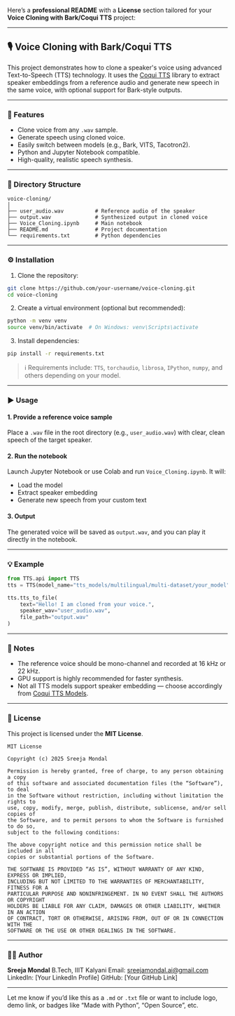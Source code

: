 Here’s a **professional README** with a **License** section tailored for your **Voice Cloning with Bark/Coqui TTS** project:

---

## 🎙️ Voice Cloning with Bark/Coqui TTS

This project demonstrates how to clone a speaker's voice using advanced Text-to-Speech (TTS) technology. It uses the [Coqui TTS](https://github.com/coqui-ai/TTS) library to extract speaker embeddings from a reference audio and generate new speech in the same voice, with optional support for Bark-style outputs.

---

### 🔧 Features

* Clone voice from any `.wav` sample.
* Generate speech using cloned voice.
* Easily switch between models (e.g., Bark, VITS, Tacotron2).
* Python and Jupyter Notebook compatible.
* High-quality, realistic speech synthesis.

---

### 📁 Directory Structure

```
voice-cloning/
│
├── user_audio.wav          # Reference audio of the speaker
├── output.wav              # Synthesized output in cloned voice
├── Voice_Cloning.ipynb     # Main notebook
├── README.md               # Project documentation
└── requirements.txt        # Python dependencies
```

---

### ⚙️ Installation

1. Clone the repository:

```bash
git clone https://github.com/your-username/voice-cloning.git
cd voice-cloning
```

2. Create a virtual environment (optional but recommended):

```bash
python -m venv venv
source venv/bin/activate  # On Windows: venv\Scripts\activate
```

3. Install dependencies:

```bash
pip install -r requirements.txt
```

> ℹ️ Requirements include: `TTS`, `torchaudio`, `librosa`, `IPython`, `numpy`, and others depending on your model.

---

### ▶️ Usage

#### 1. Provide a reference voice sample

Place a `.wav` file in the root directory (e.g., `user_audio.wav`) with clear, clean speech of the target speaker.

#### 2. Run the notebook

Launch Jupyter Notebook or use Colab and run `Voice_Cloning.ipynb`. It will:

* Load the model
* Extract speaker embedding
* Generate new speech from your custom text

#### 3. Output

The generated voice will be saved as `output.wav`, and you can play it directly in the notebook.

---

### 💡 Example

```python
from TTS.api import TTS
tts = TTS(model_name="tts_models/multilingual/multi-dataset/your_model", progress_bar=True, gpu=True)

tts.tts_to_file(
    text="Hello! I am cloned from your voice.",
    speaker_wav="user_audio.wav",
    file_path="output.wav"
)
```

---

### 📌 Notes

* The reference voice should be mono-channel and recorded at 16 kHz or 22 kHz.
* GPU support is highly recommended for faster synthesis.
* Not all TTS models support speaker embedding — choose accordingly from [Coqui TTS Models](https://github.com/coqui-ai/TTS#pretrained-models).

---

### 📜 License

This project is licensed under the **MIT License**.

```
MIT License

Copyright (c) 2025 Sreeja Mondal

Permission is hereby granted, free of charge, to any person obtaining a copy
of this software and associated documentation files (the “Software”), to deal
in the Software without restriction, including without limitation the rights to
use, copy, modify, merge, publish, distribute, sublicense, and/or sell copies of
the Software, and to permit persons to whom the Software is furnished to do so,
subject to the following conditions:

The above copyright notice and this permission notice shall be included in all
copies or substantial portions of the Software.

THE SOFTWARE IS PROVIDED “AS IS”, WITHOUT WARRANTY OF ANY KIND, EXPRESS OR IMPLIED,
INCLUDING BUT NOT LIMITED TO THE WARRANTIES OF MERCHANTABILITY, FITNESS FOR A
PARTICULAR PURPOSE AND NONINFRINGEMENT. IN NO EVENT SHALL THE AUTHORS OR COPYRIGHT
HOLDERS BE LIABLE FOR ANY CLAIM, DAMAGES OR OTHER LIABILITY, WHETHER IN AN ACTION
OF CONTRACT, TORT OR OTHERWISE, ARISING FROM, OUT OF OR IN CONNECTION WITH THE
SOFTWARE OR THE USE OR OTHER DEALINGS IN THE SOFTWARE.
```

---

### 🙋‍♀️ Author

**Sreeja Mondal**
B.Tech, IIIT Kalyani
Email: [sreejamondal.ai@gmail.com](mailto:sreejamondal.ai@gmail.com)
LinkedIn: \[Your LinkedIn Profile]
GitHub: \[Your GitHub Link]

---

Let me know if you’d like this as a `.md` or `.txt` file or want to include logo, demo link, or badges like “Made with Python”, “Open Source”, etc.
